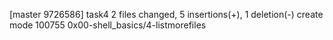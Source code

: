 [master 9726586] task4
 2 files changed, 5 insertions(+), 1 deletion(-)
 create mode 100755 0x00-shell_basics/4-listmorefiles
